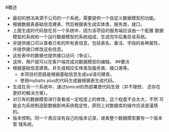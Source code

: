 #概述
* 最初的想法来源于公司的一个系统，需要提供一个自定义数据模型的功能。
* 根据数据表基础信息建表，然后根据表生成实体类，服务类，接口。
* 上面生成的代码放在另一个系统中，因为该项目的服务端应该由一个配置
数据模型的系统和一个运行数据模型的系统组成，生成完毕后重启该系统。
* 并提供接口可以查看已有的所有表信息，包括表名、备注、字段的各种属性，
并提供接口修改这些信息。
* 这些表中的数据也提供接口访问（争议）。
* 这样，用户就可以在客户端完成对数据模型的编辑。
##要点
* 根据基础信息建表。并生成相应实体类及服务类、接口类等。
    * 本项目的思路是根据基础信息生成sql语句建表。
    * 使用mybatis plus的代码生成器根据表生成代码。
* 生成在另一个系统中，通过tomcat的热部署使代码生效（并不理想，
还存在更好的解决方案）。
* 对已有的数据模型进行查看或一定程度上的修改，这个程度不会太大，不然
可能会为系统制造脏数据影响系统稳定性，原则上对数据库的操作应该是谨慎的。
* 版本控制。同一个表应该有自己的版本记录，或者整个数据模型要有一个版本管
理系统。
